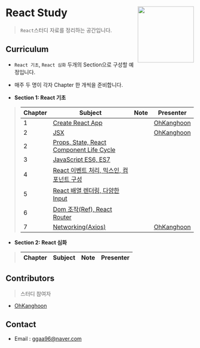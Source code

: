 # React Study <img src = "https://reactjs.org/logo-og.png" width = 150  align = right>

> `React`스터디 자료를 정리하는 공간입니다.


## Curriculum

* `React 기초`, `React 심화` 두개의 Section으로 구성할 예정입니다.
* 매주 두 명이 각자 Chapter 한 개씩을 준비합니다.



* **Section 1: React 기초**

> | Chapter | Subject                                  | Note | Presenter                                |
> | ------- | ---------------------------------------- | ---- | ---------------------------------------- |
> | 1       | [Create React App](https://github.com/OhKanghoon/ReactStudy/blob/master/1_CreateReactApp/README.md) |      | [OhKanghoon](https://github.com/OhKanghoon) |
> | 2       | [JSX](https://github.com/OhKanghoon/ReactStudy/tree/master/2_JSX) |      | [OhKanghoon](https://github.com/OhKanghoon) |
> | 2       | [Props, State, React Component Life Cycle]() |      | []() |
> | 3       | [JavaScript ES6, ES7]() |      | []() |
> | 4       | [React 이벤트 처리, 믹스인, 컴포넌트 구성]() |      | []() |
> | 5       | [React 배열 렌더링, 다양한 Input]() |      | []() |
> | 6       | [Dom 조작(Ref), React Router]() |      | []() |
> | 7       | [Networking(Axios)]() |      | [OhKanghoon](https://github.com/OhKanghoon) |


* **Section 2: React 심화**

> | Chapter | Subject                                  | Note | Presenter                                |
> | ------- | ---------------------------------------- | ---- | ---------------------------------------- |


## Contributors

> 스터디 참여자

* [OhKanghoon](https://github.com/OhKanghoon)



## Contact

- Email : ggaa96@naver.com
